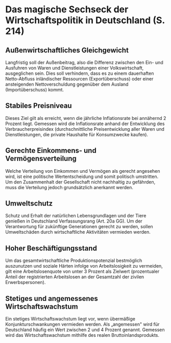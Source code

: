 # Das magische Sechseck der Wirtschaftspolitik in Deutschland (S. 214)

## Außenwirtschaftliches Gleichgewicht

Langfristig soll der Außenbeitrag, also die Differenz zwischen den Ein- und Ausfuhren von Waren und Dienstleistungen einer Volkswirtschaft, ausgeglichen sein. Dies soll verhindern, dass es zu einem dauerhaften Netto-Abfluss inländischer Ressourcen (Exportüberschuss) oder einer ansteigenden Nettoverschuldung gegenüber dem Ausland (Importüberschuss) kommt.

## Stabiles Preisniveau

Dieses Ziel gilt als erreicht, wenn die jährliche Inflationsrate bei annähernd 2 Prozent liegt. Gemessen wird die Inflationsrate anhand der Entwicklung des Verbraucherpreisindex (durchschnittliche Preisentwicklung aller Waren und Dienstleistungen, die private Haushalte für Konsumzwecke kaufen).

## Gerechte Einkommens- und Vermögensverteilung

Welche Verteilung von Einkommen und Vermögen als gerecht angesehen wird, ist eine politische Wertentscheidung und somit politisch umstritten. Um den Zusammenhalt der Gesellschaft nicht nachhaltig zu gefährden, muss die Verteilung jedoch grundsätzlich anerkannt werden.

## Umweltschutz

Schutz und Erhalt der natürlichen Lebensgrundlagen und der Tiere genießen in Deutschland Verfassungsrang (Art. 20a GG). Um der Verantwortung für zukünftige Generationen gerecht zu werden, sollen Umweltschäden durch wirtschaftliche Aktivitäten vermieden werden.

## Hoher Beschäftigungsstand

Um das gesamtwirtschaftliche Produktionspotenzial bestmöglich auszunutzen und soziale Härten infolge von Arbeitslosigkeit zu vermeiden, gilt eine Arbeitslosenquote von unter 3 Prozent als Zielwert (prozentualer Anteil der registrierten Arbeitslosen an der Gesamtzahl der zivilen Erwerbspersonen).

## Stetiges und angemessenes Wirtschaftswachstum

Ein stetiges Wirtschaftswachstum liegt vor, wenn übermäßige Konjunkturschwankungen vermieden werden. Als „angemessen" wird für Deutschland häufig ein Wert zwischen 2 und 4 Prozent genannt. Gemessen wird das Wirtschaftswachstum mithilfe des realen Bruttoinlandsprodukts.
